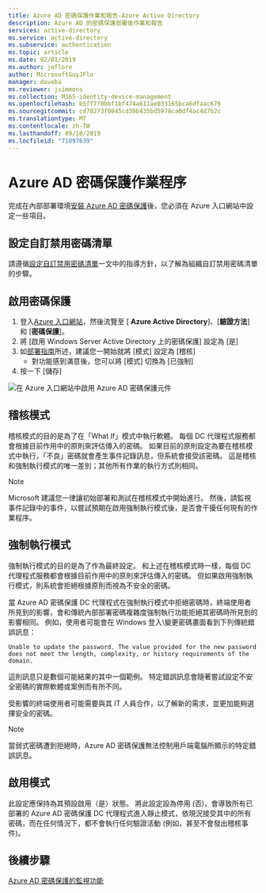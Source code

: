 ```yaml
---
title: Azure AD 密碼保護作業和報告-Azure Active Directory
description: Azure AD 的密碼保護部署後作業和報告
services: active-directory
ms.service: active-directory
ms.subservice: authentication
ms.topic: article
ms.date: 02/01/2019
ms.author: joflore
author: MicrosoftGuyJFlo
manager: daveba
ms.reviewer: jsimmons
ms.collection: M365-identity-device-management
ms.openlocfilehash: b5ff7f0bbf1bf474a611ae033165bca6dfaac676
ms.sourcegitcommit: cd70273f0845cd39b435bd5978ca0df4ac4d7b2c
ms.translationtype: MT
ms.contentlocale: zh-TW
ms.lasthandoff: 09/18/2019
ms.locfileid: "71097639"
---
```

# <a name="azure-ad-password-protection-operational-procedures"></a>Azure AD 密碼保護作業程序

完成在內部部署環境[安裝 Azure AD 密碼保護](howto-password-ban-bad-on-premises-deploy.md)後，您必須在 Azure 入口網站中設定一些項目。

## <a name="configure-the-custom-banned-password-list"></a>設定自訂禁用密碼清單

請遵循[設定自訂禁用密碼清單](howto-password-ban-bad-configure.md)一文中的指導方針，以了解為組織自訂禁用密碼清單的步驟。

## <a name="enable-password-protection"></a>啟用密碼保護

1. 登入[Azure 入口網站](https://portal.azure.com)，然後流覽至 [ **Azure Active Directory**]、[**驗證方法**] 和 [**密碼保護**]。
1. 將 [啟用 Windows Server Active Directory 上的密碼保護] 設定為 [是]
1. 如[部署指南](howto-password-ban-bad-on-premises-deploy.md#deployment-strategy)所述，建議您一開始就將 [模式] 設定為 [稽核]
   * 對功能感到滿意後，您可以將 [模式] 切換為 [已強制]
1. 按一下 [儲存]

![在 Azure 入口網站中啟用 Azure AD 密碼保護元件](./media/howto-password-ban-bad-on-premises-operations/authentication-methods-password-protection-on-prem.png)

## <a name="audit-mode"></a>稽核模式

稽核模式的目的是為了在「What If」模式中執行軟體。 每個 DC 代理程式服務都會根據目前作用中的原則來評估傳入的密碼。 如果目前的原則設定為要在稽核模式中執行，「不良」密碼就會產生事件記錄訊息，但系統會接受該密碼。 這是稽核和強制執行模式的唯一差別；其他所有作業的執行方式則相同。

> [!NOTE]
> Microsoft 建議您一律讓初始部署和測試在稽核模式中開始進行。 然後，請監視事件記錄中的事件，以嘗試預期在啟用強制執行模式後，是否會干擾任何現有的作業程序。

## <a name="enforce-mode"></a>強制執行模式

強制執行模式的目的是為了作為最終設定。 和上述在稽核模式時一樣，每個 DC 代理程式服務都會根據目前作用中的原則來評估傳入的密碼。 但如果啟用強制執行模式，則系統會拒絕根據原則而視為不安全的密碼。

當 Azure AD 密碼保護 DC 代理程式在強制執行模式中拒絕密碼時，終端使用者所見到的影響，會和傳統內部部署密碼複雜度強制執行功能拒絕其密碼時所見到的影響相同。 例如，使用者可能會在 Windows 登入\變更密碼畫面看到下列傳統錯誤訊息：

`Unable to update the password. The value provided for the new password does not meet the length, complexity, or history requirements of the domain.`

這則訊息只是數個可能結果的其中一個範例。 特定錯誤訊息會隨著嘗試設定不安全密碼的實際軟體或案例而有所不同。

受影響的終端使用者可能需要與其 IT 人員合作，以了解新的需求，並更加能夠選擇安全的密碼。

> [!NOTE]
> 當弱式密碼遭到拒絕時，Azure AD 密碼保護無法控制用戶端電腦所顯示的特定錯誤訊息。

## <a name="enable-mode"></a>啟用模式

此設定應保持為其預設啟用（是）狀態。 將此設定設為停用 (否)，會導致所有已部署的 Azure AD 密碼保護 DC 代理程式進入靜止模式，依現況接受其中的所有密碼，而在任何情況下，都不會執行任何驗證活動 (例如，甚至不會發出稽核事件)。

## <a name="next-steps"></a>後續步驟

[Azure AD 密碼保護的監視功能](howto-password-ban-bad-on-premises-monitor.md)
